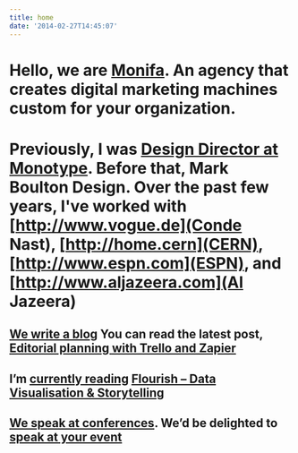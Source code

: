 ```yaml
---
title: home
date: '2014-02-27T14:45:07'
---
```

# Hello, we are [Monifa](/about/). An agency that creates digital marketing machines custom for your organization.

# Previously, I was [Design Director at Monotype](http://www.monotype.com).  Before that, Mark Boulton Design. Over the past few years, I've worked with \[http://www.vogue.de](Conde Nast), [http://home.cern](CERN), [http://www.espn.com](ESPN), and \[http://www.aljazeera.com](Al Jazeera)

## [We write a blog](/writing) You can read the latest post, [Editorial planning with Trello and Zapier](/journal/editorial-planning-with-trello-and-zapier)

## I’m [currently reading](/reading) [Flourish – Data Visualisation &amp; Storytelling](https://flourish.studio/)

## [We speak at conferences](/speaking). We’d be delighted to [speak at your event](/contact)
